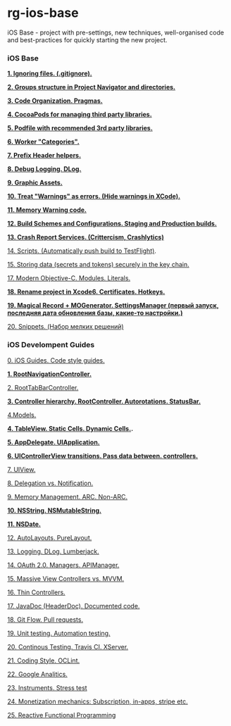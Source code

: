 # rg-ios-base
iOS Base - project with pre-settings, new techniques, well-organised code and best-practices for quickly starting the new project.

### iOS Base

**[1. Ignoring files. (.gitignore).](https://github.com/arthurigberdin/rg-ios-base/blob/master/Docs/ignoring_files.md)**

**[2. Groups structure in Project Navigator and directories.](https://github.com/arthurigberdin/rg-ios-base/blob/master/Docs/groups_projectnavigator.md)**

**[3. Code Organization. Pragmas.](https://github.com/arthurigberdin/rg-ios-base/blob/master/Docs/structure_code.md)**

**[4. CocoaPods for managing third party libraries.](https://github.com/arthurigberdin/rg-ios-base/blob/master/Docs/cocoapods.md)**

**[5. Podfile with recommended 3rd party libraries.](https://github.com/arthurigberdin/rg-ios-base/blob/master/Docs/podfile_libs.md)**

**[6. Worker "Categories".](https://github.com/arthurigberdin/rg-ios-base/blob/master/Docs/worker_categories.md)**

**[7. Prefix Header helpers.](https://github.com/arthurigberdin/rg-ios-base/blob/master/Docs/prefix_header_helpers.md)**

**[8. Debug Logging. DLog.](https://github.com/arthurigberdin/rg-ios-base/blob/master/Docs/debug_logging.md)**

**[9. Graphic Assets.](https://github.com/arthurigberdin/rg-ios-base/blob/master/Docs/graphic_assets.md)**

**[10. Treat "Warnings" as errors. (Hide warnings in XCode).](https://github.com/arthurigberdin/rg-ios-base/blob/master/Docs/treat_warnings.md)**

**[11. Memory Warning code.](https://github.com/arthurigberdin/rg-ios-base/blob/master/Docs/memory_warning.md)**

**[12. Build Schemes and Configurations. Staging and Production builds.](https://github.com/arthurigberdin/rg-ios-base/blob/master/Docs/schemes.md)**

**[13. Crash Report Services. (Crittercism, Crashlytics)](https://github.com/arthurigberdin/rg-ios-base/blob/master/Docs/crash_report.md)**

[14. Scripts. (Automatically push build to TestFlight)](https://github.com/arthurigberdin/rg-ios-base/blob/master/Docs/scripts_push_build_testflight.md).

[15. Storing data (secrets and tokens) securely in the key chain.](https://github.com/arthurigberdin/rg-ios-base/blob/master/Docs/securely_store_data.md)

[17. Modern Objective-C. Modules. Literals.](https://github.com/arthurigberdin/rg-ios-base/blob/master/Docs/modern_objc.md)

**[18. Rename project in Xcode6. Certificates. Hotkeys.](https://github.com/arthurigberdin/rg-ios-base/blob/master/Docs/rename_project.md)**

**[19. Magical Record + MOGenerator. SettingsManager (первый запуск, последняя дата обновления базы, какие-то настройки.)](https://github.com/arthurigberdin/rg-ios-base/blob/master/Docs/magicalrecord_mogenerator.md)**

[20. Snippets. (Набор мелких решений)](https://github.com/arthurigberdin/rg-ios-base/blob/master/Docs/snippets.md)


### iOS Develompent Guides

[0. iOS Guides. Code style guides.](https://github.com/arthurigberdin/rg-ios-base/blob/master/Docs/iosguides.md)

**[1. RootNavigationController.](https://github.com/arthurigberdin/rg-ios-base/blob/master/Docs/rootnavcontroller.md)**

[2. RootTabBarController.](https://github.com/arthurigberdin/rg-ios-base/blob/master/Docs/roottabbarcontroller.md)

**[3. Controller hierarchy. RootController. Autorotations. StatusBar.](https://github.com/arthurigberdin/rg-ios-base/blob/master/Docs/controller_hierarchy.md)**

[4.Models.](https://github.com/arthurigberdin/rg-ios-base/blob/master/Docs/models.md)

**[4. TableView. Static Cells. Dynamic Cells.](https://github.com/arthurigberdin/rg-ios-base/blob/master/Docs/tableview.md).**

**[5. AppDelegate. UIApplication.](https://github.com/arthurigberdin/rg-ios-base/blob/master/Docs/appdelegate.md)**

**[6. UIControllerView transitions. Pass data between. controllers.](https://github.com/arthurigberdin/rg-ios-base/blob/master/Docs/controller.md)**

[7. UIView.](https://github.com/arthurigberdin/rg-ios-base/blob/master/Docs/uiview.md)

[8. Delegation vs. Notification.](https://github.com/arthurigberdin/rg-ios-base/blob/master/Docs/delegation-notification.md)

[9. Memory Management. ARC. Non-ARC.](https://github.com/arthurigberdin/rg-ios-base/blob/master/Docs/memory.md)

**[10. NSString. NSMutableString.](https://github.com/arthurigberdin/rg-ios-base/blob/master/Docs/oauth.md)**

**[11. NSDate.](https://github.com/arthurigberdin/rg-ios-base/blob/master/Docs/date.md)**

[12. AutoLayouts. PureLayout.](https://github.com/arthurigberdin/rg-ios-base/blob/master/Docs/autolayouts.md)

[13. Logging. DLog. Lumberjack.](https://github.com/arthurigberdin/rg-ios-base/blob/master/Docs/logging.md)

[14. OAuth 2.0. Managers. APIManager.](https://github.com/arthurigberdin/rg-ios-base/blob/master/Docs/managers.md)

[15. Massive View Controllers vs. MVVM.](https://github.com/arthurigberdin/rg-ios-base/blob/master/Docs/mvvm.md)

[16. Thin Controllers.](https://github.com/arthurigberdin/rg-ios-base/blob/master/Docs/thin_controllers.md)

[17. JavaDoc (HeaderDoc). Documented code. ](https://github.com/arthurigberdin/rg-ios-base/blob/master/Docs/java_doc.md)

[18. Git Flow. Pull requests.](https://github.com/arthurigberdin/rg-ios-base/blob/master/Docs/git_flow.md)

[19. Unit testing. Automation testing.](https://github.com/arthurigberdin/rg-ios-base/blob/master/Docs/testing.md)

[20. Continous Testing. Travis CI. XServer.](https://github.com/arthurigberdin/rg-ios-base/blob/master/Docs/continous_testing.md)

[21. Coding Style. OCLint.](https://github.com/arthurigberdin/rg-ios-base/blob/master/Docs/coding_style_oclint.md)

[22. Google Analitics.](https://github.com/arthurigberdin/rg-ios-base/blob/master/Docs/google_analitics.md)

[23. Instruments. Stress test](https://github.com/arthurigberdin/rg-ios-base/blob/master/Docs/instruments.md)

[24. Monetization mechanics: Subscription, in-apps, stripe etc.](https://github.com/arthurigberdin/rg-ios-base/blob/master/Docs/monetization.md)

[25. Reactive Functional Programming](https://github.com/arthurigberdin/rg-ios-base/blob/master/Docs/reactive_programming.md)

